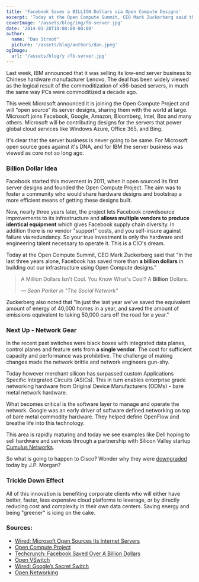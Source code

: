 ```yaml
---
title: 'Facebook Saves a BILLION Dollars via Open Compute Designs'
excerpt: 'Today at the Open Compute Summit, CEO Mark Zuckerberg said that "In the last three years alone, Facebook has saved more than a billion dollars in building out our infrastructure using Open Compute designs."'
coverImage: '/assets/blog/img/fb-server.jpg'
date: '2014-01-28T10:00:00-00:00'
author:
  name: "Dan Stroot"
  picture: '/assets/blog/authors/dan.jpeg'
ogImage:
  url: '/assets/blog/y /fb-server.jpg'
---
```


Last week, IBM announced that it was selling its low-end server business to Chinese hardware manufacturer Lenovo. The deal has been widely viewed as the logical result of the commoditization of x86-based servers, in much the same way PCs were commoditized a decade ago.

This week Microsoft announced it is joining the Open Compute Project and will “open source” its server designs, sharing them with the world at large.  Microsoft joins Facebook, Google, Amazon, Bloomberg, Intel, Box and many others.  Microsoft will be contributing designs for the servers that power global cloud services like Windows Azure, Office 365, and Bing.

It's clear that the server business is never going to be same.  For Microsoft open source goes against it's DNA, and for IBM the server business was viewed as core not so long ago.  

### Billion Dollar Idea

Facebook started this movement in 2011, when it open sourced its first server designs and founded the Open Compute Project.  The aim was to foster a community who would share hardware designs and bootstrap a more efficient means of getting these designs built.

Now, nearly three years later, the project lets Facebook crowdsource improvements to its infrastructure and **allows multiple vendors to produce identical equipment** which gives Facebook supply chain diversity. In addition there is no vendor "support" costs, and you self-insure against failure via redundancy.  So your true investment is only the hardware and engineering talent necessary to operate it.  This is a CIO's dream.  

Today at the Open Compute Summit, CEO Mark Zuckerberg said that "In the last three years alone, Facebook has saved more than **a billion dollars** in building out our infrastructure using Open Compute designs."

> A Million Dollars Isn't Cool. You Know What's Cool? A **Billion** Dollars.
>
> <cite>&mdash; Sean Parker in "The Social Network"<cite>

Zuckerberg also noted that "In just the last year we’ve saved the equivalent amount of energy of 40,000 homes in a year, and saved the amount of emissions equivalent to taking 50,000 cars off the road for a year."

### Next Up - Network Gear

In the recent past switches were black boxes with integrated data planes, control planes and feature sets from **a single vendor**. The cost for sufficient capacity and performance was prohibitive. The challenge of making changes made the network brittle and network engineers gun-shy.

Today however merchant silicon has surpassed custom Applications Specific Integrated Circuits (ASICs). This in turn enables enterprise grade networking hardware from Original Device Manufacturers (ODMs) - bare metal network hardware.

What becomes critical is the software layer to manage and operate the network. Google was an early driver of software defined networking on top of bare metal commodity hardware.  They helped define OpenFlow and breathe life into this technology.

This area is rapidly maturing and today we see examples like Dell hoping to sell hardware and services through a partnership with Silicon Valley startup [Cumulus Networks](http://cumulusnetworks.com/).  

So what is going to happen to Cisco?  Wonder why they were [downgraded](http://www.valuewalk.com/2014/01/cisco-systems-inc-csco-downgraded-by-jpmorgan/) today by J.P. Morgan?

### Trickle Down Effect

All of this innovation is benefiting corporate clients who will either have better, faster, less expensive cloud platforms to leverage, or by directly reducing cost and complexity in their own data centers.  Saving energy and being "greener" is icing on the cake.  

### Sources:

* [Wired: Microsoft Open Sources Its Internet Servers](http://www.wired.com/wiredenterprise/2014/01/microsoft-open-compute-servers/)
* [Open Compute Project](http://www.opencompute.org/)
* [Techcrunch: Facebook Saved Over A Billion Dollars](http://techcrunch.com/2014/01/28/facebook-open-compute/)
* [Open VSwitch](http://openvswitch.org/)
* [Wired: Google’s Secret Switch](http://www.wired.com/wiredenterprise/2012/04/going-with-the-flow-google/)
* [Open Networking](https://www.opennetworking.org/)
